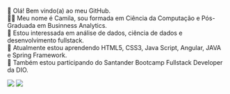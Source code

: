 👋 Olá! Bem vindo(a) ao meu GitHub. <br>
👩‍🎓 Meu nome é Camila, sou formada em Ciência da Computação e Pós-Graduada em Businness Analytics. <br>
👀 Estou interessada em análise de dados, ciência de dados e desenvolvimento fullstack. <br> 
🌱 Atualmente estou aprendendo HTML5, CSS3, Java Script, Angular, JAVA e Spring Framework. <br>
💞️ Também estou participando do Santander Bootcamp Fullstack Developer da DIO. <br>

<div>
<!---<a href="https://www.facebook.com/camilasantos.ro" target="_blank"><img src="https://img.shields.io/badge/-Facebook-%230047B3?style=for-the-badge&logo=facebook&logoColor=white" target="_blank"></a>
<a href="https://www.instagram.com/kmilasantos_" target="_blank"><img src="https://img.shields.io/badge/-Instagram-%23E4405F?style=for-the-badge&logo=instagram&logoColor=white" target="_blank"></a>--->
<a href="https://www.linkedin.com/in/kmilasantos" target="_blank"><img src="https://img.shields.io/badge/-LinkedIn-%230077B5?style=for-the-badge&logo=linkedin&logoColor=white" target="_blank"></a>   
<a href = "mailto:camilasilvasantos97@hotmail.com"><img src="https://img.shields.io/badge/Gmail-D14836?style=for-the-badge&logo=gmail&logoColor=white" target="_blank"></a>
</div>


<!---
kmilasantos/kmilasantos é um repositório ✨ especial ✨ porque seu `README.md` (este arquivo) aparece no seu perfil do GitHub.
Você pode clicar no link Visualizar para dar uma olhada nas suas alterações.
--->
